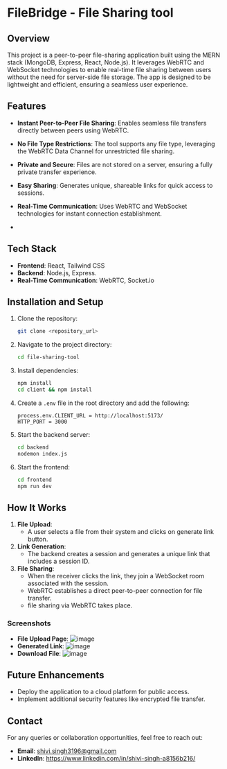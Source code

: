# FileBridge - File Sharing tool

## Overview
This project is a peer-to-peer file-sharing application built using the MERN stack (MongoDB, Express, React, Node.js). It leverages WebRTC and WebSocket technologies to enable real-time file sharing between users without the need for server-side file storage. The app is designed to be lightweight and efficient, ensuring a seamless user experience.

## Features

- **Instant Peer-to-Peer File Sharing**: Enables seamless file transfers directly between peers using WebRTC.
- **No File Type Restrictions**: The tool supports any file type, leveraging the WebRTC Data Channel for unrestricted file sharing.
- **Private and Secure**: Files are not stored on a server, ensuring a fully private transfer experience.
- **Easy Sharing**: Generates unique, shareable links for quick access to sessions.
- **Real-Time Communication**: Uses WebRTC and WebSocket technologies for instant connection establishment.

- 
## Tech Stack
- **Frontend**: React, Tailwind CSS
- **Backend**: Node.js, Express.
- **Real-Time Communication**: WebRTC, Socket.io

## Installation and Setup
1. Clone the repository:
   ```bash
   git clone <repository_url>
   ```
2. Navigate to the project directory:
   ```bash
   cd file-sharing-tool
   ```
3. Install dependencies:
   ```bash
   npm install
   cd client && npm install
   ```
4. Create a `.env` file in the root directory and add the following:
   ```env
   process.env.CLIENT_URL = http://localhost:5173/
   HTTP_PORT = 3000
   ```
5. Start the backend server:
   ```bash
   cd backend
   nodemon index.js
   ```
6. Start the frontend:
   ```bash
   cd frontend
   npm run dev
   ```

## How It Works
1. **File Upload**:
   - A user selects a file from their system and clicks on generate link button.
2. **Link Generation**:
   - The backend creates a session and generates a unique link that includes a session ID.
3. **File Sharing**:
   - When the receiver clicks the link, they join a WebSocket room associated with the session.
   - WebRTC establishes a direct peer-to-peer connection for file transfer.
   - file sharing via WebRTC takes place.
     
### Screenshots
- **File Upload Page**:
   ![image](https://github.com/user-attachments/assets/6a280c49-bdbb-40aa-bbac-1780869407a3)
- **Generated Link**:
  ![image](https://github.com/user-attachments/assets/2adac93e-5b5d-4eb7-82ad-ea96a9cd8395)
- **Download File**:
  ![image](https://github.com/user-attachments/assets/bb18f300-ed3e-490e-8b3b-70b61fd03cd8)

## Future Enhancements
- Deploy the application to a cloud platform for public access.
- Implement additional security features like encrypted file transfer.

## Contact
For any queries or collaboration opportunities, feel free to reach out:
- **Email**: shivi.singh3196@gmail.com
- **LinkedIn**: https://www.linkedin.com/in/shivi-singh-a8156b216/


